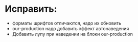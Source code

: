 # Исправить:

* форматы шрифтов отличаются, надо их обновить
* our-production надо добавить эффект автонаведения
* Добавить лупу при наведении на блоки our-production